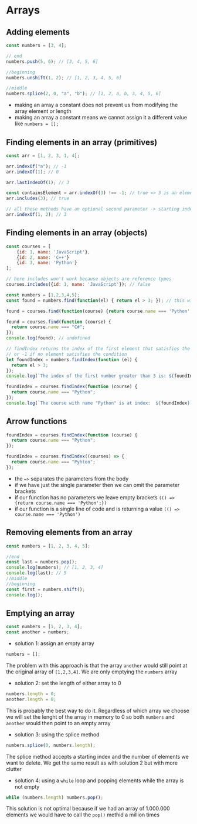 # Arrays

## Adding elements

```javascript
const numbers = [3, 4];

// end
numbers.push(5, 6); // [3, 4, 5, 6]

//beginning
numbers.unshift(1, 2); // [1, 2, 3, 4, 5, 6]

//middle
numbers.splice(2, 0, "a", "b"); // [1, 2, a, b, 3, 4, 5, 6]
```

- making an array a constant does not prevent us from modifying the array element or length
- making an array a constant means we cannot assign it a different value like `numbers = [];`

## Finding elements in an array (primitives)

```javascript
const arr = [1, 2, 3, 1, 4];

arr.indexOf("a"); // -1
arr.indexOf(1); // 0

arr.lastIndexOf(1); // 3

const containsElement = arr.indexOf(3) !== -1; // true => 3 is an element of the array
arr.includes(3); // true

// all these methods have an optional second parameter -> starting index
arr.indexOf(1, 2); // 3
```

## Finding elements in an array (objects)

```javascript
const courses = [
    {id: 1, name: 'JavaScript'},
    {id: 2, name: 'C++'}
    {id: 3, name: 'Python'}
];

// here includes won't work because objects are reference types
courses.includes({id: 1, name: 'JavaScript'}); // false

const numbers = [1,2,3,4,5];
const found = numbers.find(function(el) { return el > 3; }); // this will stop at 4

found = courses.find(function(course) {return course.name === 'Python';}); // {id: 3, name: 'Python'}

found = courses.find(function (course) {
  return course.name === "C#";
});
console.log(found); // undefined

// findIndex returns the index of the first element that satisfies the condition
// or -1 if no element satisfies the condition
let foundIndex = numbers.findIndex(function (el) {
  return el > 3;
});
console.log(`The index of the first number greater than 3 is: ${foundIndex}`); // 2

foundIndex = courses.findIndex(function (course) {
  return course.name === "Python";
});
console.log(`The course with name "Python" is at index:  ${foundIndex}`); // 3
```

## Arrow functions

```javascript
foundIndex = courses.findIndex(function (course) {
  return course.name === "Python";
});

foundIndex = courses.findIndex((courses) => {
  return course.name === "Pyhton";
});
```

- the `=>` separates the parameters from the body
- if we have just the single parameter then we can omit the parameter brackets
- if our function has no parameters we leave empty brackets `(() => {return course.name === 'Python';})`
- if our function is a single line of code and is returning a value `(() => course.name === 'Python')`

## Removing elements from an array

```javascript
const numbers = [1, 2, 3, 4, 5];

//end
const last = numbers.pop();
console.log(numbers); // [1, 2, 3, 4]
console.log(last); // 5
//middle
//beginning
const first = numbers.shift();
console.log();
```

## Emptying an array

```javascript
const numbers = [1, 2, 3, 4];
const another = numbers;
```

- solution 1: assign an empty array

```javascript
numbers = [];
```

The problem with this approach is that the array `another` would still point at the original array of `[1,2,3,4]`. We are only emptying the `numbers` array

- solution 2: set the length of either array to 0

```javascript
numbers.length = 0;
another.length = 0;
```

This is probably the best way to do it. Regardless of which array we choose we will set the lenght of the array in memory to 0 so both `numbers` and `another` would then point to an empty array

- solution 3: using the splice method

```javascript
numbers.splice(0, numbers.length);
```

The splice method accepts a starting index and the number of elements we want to delete. We get the same result as with solution 2 but with more clutter

- solution 4: using a `while` loop and popping elements while the array is not empty

```javascript
while (numbers.length) numbers.pop();
```

This solution is not optimal because if we had an array of 1.000.000 elements we would have to call the `pop()` methid a million times
